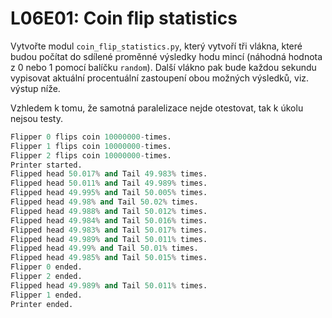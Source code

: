 # L06E01: Coin flip statistics

Vytvořte modul `coin_flip_statistics.py`, který vytvoří tři vlákna, které budou počítat do sdílené proměnné výsledky hodu mincí (náhodná hodnota z 0 nebo 1 pomocí balíčku `random`). Další vlákno pak bude každou sekundu vypisovat aktuální procentuální zastoupení obou možných výsledků, viz. výstup níže.

Vzhledem k tomu, že samotná paralelizace nejde otestovat, tak k úkolu nejsou testy.

```python
Flipper 0 flips coin 10000000-times.
Flipper 1 flips coin 10000000-times.
Flipper 2 flips coin 10000000-times.
Printer started.
Flipped head 50.017% and Tail 49.983% times.
Flipped head 50.011% and Tail 49.989% times.
Flipped head 49.995% and Tail 50.005% times.
Flipped head 49.98% and Tail 50.02% times.
Flipped head 49.988% and Tail 50.012% times.
Flipped head 49.984% and Tail 50.016% times.
Flipped head 49.983% and Tail 50.017% times.
Flipped head 49.989% and Tail 50.011% times.
Flipped head 49.99% and Tail 50.01% times.
Flipped head 49.985% and Tail 50.015% times.
Flipper 0 ended.
Flipper 2 ended.
Flipped head 49.989% and Tail 50.011% times.
Flipper 1 ended.
Printer ended.
```
